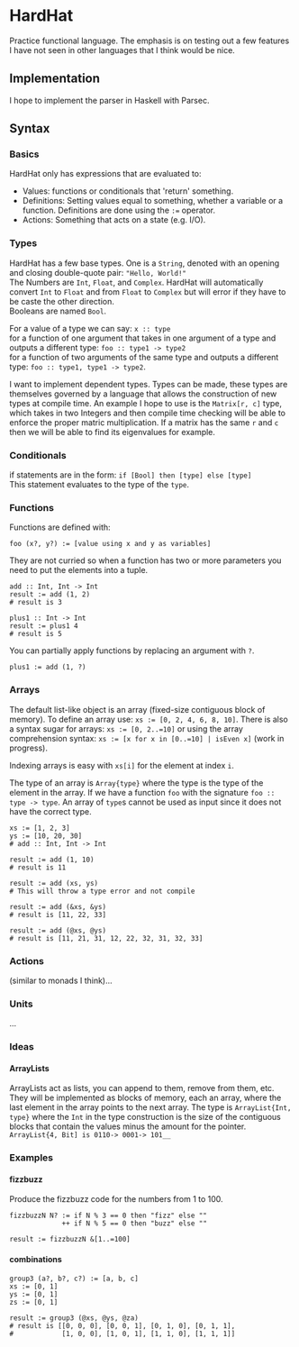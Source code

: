 # HardHat
Practice functional language.
The emphasis is on testing out a few features I have not 
seen in other languages that I think would be nice. 

## Implementation
I hope to implement the parser in Haskell with Parsec. 

## Syntax

### Basics
HardHat only has expressions that are evaluated to:
- Values: functions or conditionals that 'return' something. 
- Definitions: Setting values equal to something, whether a variable or a function. 
Definitions are done using the `:=` operator. 
- Actions: Something that acts on a state (e.g. I/O). 

### Types
HardHat has a few base types. One is a `String`, denoted with an opening and closing 
double-quote pair: `"Hello, World!"` \
The Numbers are `Int`, `Float`, and `Complex`.
HardHat will automatically convert `Int` to `Float` and from `Float` to `Complex` but will error if they have to be 
caste the other direction.  
Booleans are named `Bool`. 

For a value of a type we can say: `x :: type` \
for a function of one argument that takes in one argument of a type and outputs a different type: `foo :: type1 -> type2` \
for a function of two arguments of the same type and outputs a different type: `foo :: type1, type1 -> type2`.

I want to implement dependent types. Types can be made, these types are themselves governed by a 
language that allows the construction of new types at compile time. 
An example I hope to use is the `Matrix[r, c]` type, which takes in two Integers and then compile time checking 
will be able to enforce the proper matric multiplication. If a matrix has the same `r` and `c` then we will be able to 
find its eigenvalues for example. 

### Conditionals
if statements are in the form:
`if [Bool] then [type] else [type]` \
This statement evaluates to the type of the `type`.

### Functions
Functions are defined with:
```
foo (x?, y?) := [value using x and y as variables]
```
They are not curried so when a function has two or more parameters you need to put the elements into a tuple.
```
add :: Int, Int -> Int
result := add (1, 2)
# result is 3

plus1 :: Int -> Int
result := plus1 4
# result is 5
```

You can partially apply functions by replacing an argument with `?`.
```
plus1 := add (1, ?)
```

### Arrays
The default list-like object is an array (fixed-size contiguous block of memory). 
To define an array use: `xs := [0, 2, 4, 6, 8, 10]`. There is also a syntax sugar for 
arrays: `xs := [0, 2..=10]` or using the array comprehension syntax: 
`xs := [x for x in [0..=10] | isEven x]` (work in progress).

Indexing arrays is easy with `xs[i]` for the element at index `i`. 

The type of an array is `Array{type}` where the type is the type of the element in the array. 
If we have a function `foo` with the signature `foo :: type -> type`. 
An array of `type`s cannot be used as input since it does not have the correct type. 
```
xs := [1, 2, 3]
ys := [10, 20, 30]
# add :: Int, Int -> Int

result := add (1, 10)
# result is 11

result := add (xs, ys)
# This will throw a type error and not compile

result := add (&xs, &ys)
# result is [11, 22, 33]

result := add (@xs, @ys)
# result is [11, 21, 31, 12, 22, 32, 31, 32, 33]
```

### Actions
(similar to monads I think)...

### Units
...

### Ideas
#### ArrayLists
ArrayLists act as lists, you can append to them, remove from them, etc. They will be implemented as blocks of memory, each an array, 
where the last element in the array points to the next array. The type is `ArrayList{Int, type}` where the `Int` in the type 
construction is the size of the contiguous blocks that contain the values minus the amount for the pointer. 
`ArrayList{4, Bit] is 0110-> 0001-> 101__`

### Examples

#### fizzbuzz
Produce the fizzbuzz code for the numbers from 1 to 100. 
```
fizzbuzzN N? := if N % 3 == 0 then "fizz" else ""
             ++ if N % 5 == 0 then "buzz" else ""

result := fizzbuzzN &[1..=100]
```

#### combinations

```
group3 (a?, b?, c?) := [a, b, c]
xs := [0, 1]
ys := [0, 1]
zs := [0, 1]

result := group3 (@xs, @ys, @za)
# result is [[0, 0, 0], [0, 0, 1], [0, 1, 0], [0, 1, 1],
#            [1, 0, 0], [1, 0, 1], [1, 1, 0], [1, 1, 1]]
```
